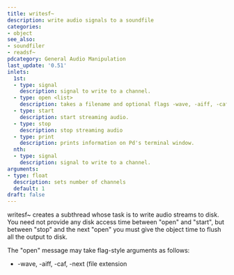 ```yaml
---
title: writesf~
description: write audio signals to a soundfile
categories:
- object
see_also:
- soundfiler
- readsf~
pdcategory: General Audio Manipulation
last_update: '0.51'
inlets:
  1st:
  - type: signal
    description: signal to write to a channel.
  - type: open <list>
    description: takes a filename and optional flags -wave, -aiff, -caf, -next, - big, -little, -bytes <float>, -rate <float>
  - type: start
    description: start streaming audio.
  - type: stop
    description: stop streaming audio
  - type: print
    description: prints information on Pd's terminal window.
  nth:
  - type: signal
    description: signal to write to a channel.
arguments:
- type: float
  description: sets number of channels
  default: 1
draft: false
---
```

writesf~ creates a subthread whose task is to write audio streams to disk. You need not provide any disk access time between "open" and "start", but between "stop" and the next "open" you must give the object time to flush all the output to disk.

The "open" message may take flag-style arguments as follows:

- -wave, -aiff, -caf, -next (file extension
